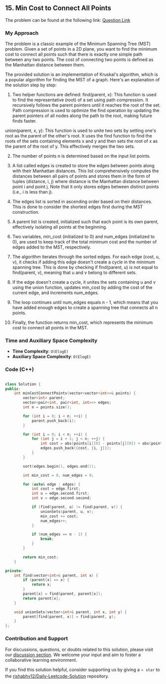 ## 15. Min Cost to Connect All Points

The problem can be found at the following link: [Question Link](https://leetcode.com/problems/min-cost-to-connect-all-points/description/)


### My Approach

The problem is a classic example of the Minimum Spanning Tree (MST) problem. Given a set of points in a 2D plane, you want to find the minimum cost to connect all points such that there is exactly one simple path between any two points. The cost of connecting two points is defined as the Manhattan distance between them.

The provided solution is an implementation of Kruskal's algorithm, which is a popular algorithm for finding the MST of a graph. Here's an explanation of the solution step by step:

1. Two helper functions are defined:
find(parent, x): This function is used to find the representative (root) of a set using path compression. It recursively follows the parent pointers until it reaches the root of the set. Path compression is used to optimize the find operation by updating the parent pointers of all nodes along the path to the root, making future finds faster.

union(parent, x, y): This function is used to unite two sets by setting one's root as the parent of the other's root. It uses the find function to find the roots of the sets containing elements x and y and then sets the root of x as the parent of the root of y. This effectively merges the two sets.

2. The number of points n is determined based on the input list points.

3. A list called edges is created to store the edges between points along with their Manhattan distances. This list comprehensively computes the distances between all pairs of points and stores them in the form of tuples (distance, i, j) where distance is the Manhattan distance between point i and point j. Note that it only stores edges between distinct points (i.e., i is less than j).

4. The edges list is sorted in ascending order based on their distances. This is done to consider the shortest edges first during the MST construction.

5. A parent list is created, initialized such that each point is its own parent, effectively isolating all points at the beginning.

6. Two variables, min_cost (initialized to 0) and num_edges (initialized to 0), are used to keep track of the total minimum cost and the number of edges added to the MST, respectively.

7. The algorithm iterates through the sorted edges. For each edge (cost, u, v), it checks if adding this edge doesn't create a cycle in the minimum spanning tree. This is done by checking if find(parent, u) is not equal to find(parent, v), meaning that u and v belong to different sets.

8. If the edge doesn't create a cycle, it unites the sets containing u and v using the union function, updates min_cost by adding the cost of the current edge, and increments num_edges.

9. The loop continues until num_edges equals n - 1, which means that you have added enough edges to create a spanning tree that connects all n points.

10. Finally, the function returns min_cost, which represents the minimum cost to connect all points in the MST.


### Time and Auxiliary Space Complexity

- **Time Complexity**: `O(ElogE)` 
- **Auxiliary Space Complexity**: `O(ElogE)`


### Code (C++)

```cpp

class Solution {
public:
    int minCostConnectPoints(vector<vector<int>>& points) {
        vector<int> parent;
        vector<pair<int, pair<int, int>>> edges;
        int n = points.size();

        for (int i = 0; i < n; ++i) {
            parent.push_back(i);
        }

        for (int i = 0; i < n; ++i) {
            for (int j = i + 1; j < n; ++j) {
                int cost = abs(points[i][0] - points[j][0]) + abs(points[i][1] - points[j][1]);
                edges.push_back({cost, {i, j}});
            }
        }

        sort(edges.begin(), edges.end());

        int min_cost = 0, num_edges = 0;

        for (auto& edge : edges) {
            int cost = edge.first;
            int u = edge.second.first;
            int v = edge.second.second;

            if (find(parent, u) != find(parent, v)) {
                unionSets(parent, u, v);
                min_cost += cost;
                num_edges++;
            }

            if (num_edges == n - 1) {
                break;
            }
        }

        return min_cost;
    }

private:
    int find(vector<int>& parent, int x) {
        if (parent[x] == x) {
            return x;
        }
        parent[x] = find(parent, parent[x]);
        return parent[x];
    }

    void unionSets(vector<int>& parent, int x, int y) {
        parent[find(parent, x)] = find(parent, y);
    }
};

```

### Contribution and Support

For discussions, questions, or doubts related to this solution, please visit our [discussion section](https://leetcode.com/discuss/general-discussion). We welcome your input and aim to foster a collaborative learning environment.

If you find this solution helpful, consider supporting us by giving a `⭐ star` to the [rishabhv12/Daily-Leetcode-Solution](https://github.com/rishabhv12/Daily-Leetcode-Solution) repository.